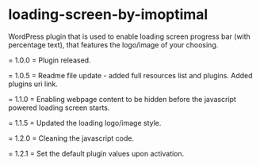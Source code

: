 # loading-screen-by-imoptimal
WordPress plugin that is used to enable loading screen progress bar (with percentage text), that features the logo/image of your choosing.

= 1.0.0 = 
Plugin released.

= 1.0.5 = 
Readme file update - added full resources list and plugins. Added plugins uri link.

= 1.1.0 = 
Enabling webpage content to be hidden before the javascript powered loading screen starts.

= 1.1.5 = 
Updated the loading logo/image style.

= 1.2.0 = 
Cleaning the javascript code.

= 1.2.1 = 
Set the default plugin values upon activation.
